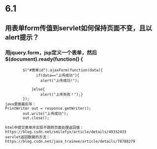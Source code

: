 # 6.1
## 用表单form传值到servlet如何保持页面不变，且以alert提示？
### 用jquery.form，jsp定义一个表单，然后$(document).ready(function() {
	        $("#表单id").ajaxForm(function(data){
	              if(data=="上传成功"){
                    alert("上传成功!");
                   
                }else{
                    alert("上传失败！");}
	        });	
	java里面最后写：
	PrintWriter out = response.getWriter();
            out.write("上传成功");
            out.close();

    html中提交表单并实现不跳转页面处理返回值：
    https://blog.csdn.net/smilefyx/article/details/49332433
    servlet返回数据的方法：
    https://blog.csdn.net/java_trainee/article/details/78788279
